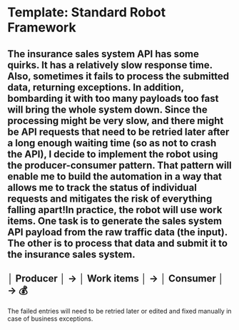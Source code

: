 # Template: Standard Robot Framework

The insurance sales system API has some quirks. It has a relatively slow response time. Also, sometimes it fails to process the submitted data, returning exceptions. In addition, bombarding it with too many payloads too fast will bring the whole system down. Since the processing might be very slow, and there might be API requests that need to be retried later after a long enough waiting time (so as not to crash the API), I decide to implement the robot using the producer-consumer pattern. That pattern will enable me to build the automation in a way that allows me to track the status of individual requests and mitigates the risk of everything falling apart!In practice, the robot will use work items. One task is to generate the sales system API payload from the raw traffic data (the input). The other is to process that data and submit it to the insurance sales system.
----------------
│ Producer │ → │ Work items │ → │ Consumer │ → 💰
-------------------
The failed entries will need to be retried later or edited and fixed manually in case of business exceptions.
